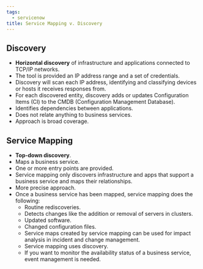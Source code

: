 ```yaml
---
tags:
  - servicenow
title: Service Mapping v. Discovery
---
```


## Discovery

- **Horizontal discovery** of infrastructure and applications connected to TCP/IP networks.
- The tool is provided an IP address range and a set of credentials.
- Discovery will scan each IP address, identifying and classifying devices or hosts it receives responses from.
- For each discovered entity, discovery adds or updates Configuration Items (CI) to the CMDB (Configuration Management Database).
- Identifies dependencies between applications.
- Does not relate anything to business services.
- Approach is broad coverage.

## Service Mapping

- **Top-down discovery**.
- Maps a business service.
- One or more entry points are provided.
- Service mapping only discovers infrastructure and apps that support a business service and maps their relationships.
- More precise approach.
- Once a business service has been mapped, service mapping does the following:
    - Routine rediscoveries.
    - Detects changes like the addition or removal of servers in clusters.
    - Updated software.
    - Changed configuration files.
    - Service maps created by service mapping can be used for impact analysis in incident and change management.
    - Service mapping uses discovery.
    - If you want to monitor the availability status of a business service, event management is needed.